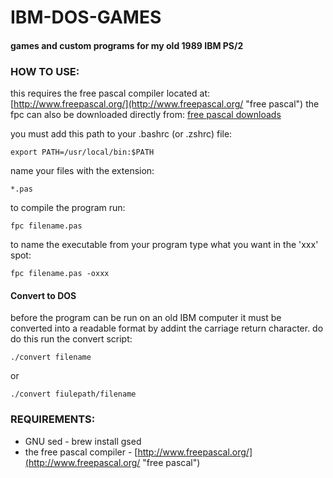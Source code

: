 # IBM-DOS-GAMES
#### games and custom programs for my old 1989 IBM PS/2

### HOW TO USE:
this requires the free pascal compiler located at:
[http://www.freepascal.org/](http://www.freepascal.org/ "free pascal")
the fpc can also be downloaded directly from: [free pascal downloads](http://www.freepascal.org/download.var "downloads")

you must add this path to your .bashrc (or .zshrc) file:

<code>export PATH=/usr/local/bin:$PATH</code>

name your files with the extension:

<code>*.pas</code>

to compile the program run:

<code>fpc filename.pas</code>

to name the executable from your program type what you want in the 'xxx' spot:

<code>fpc filename.pas -oxxx</code>

#### Convert to DOS
before the program can be run on an old IBM computer it must be converted into
a readable format by addint the carriage return character. do do this run the
convert script:

<code>./convert filename</code>

or

<code>./convert fiulepath/filename</code>


### REQUIREMENTS:
* GNU sed - brew install gsed
* the free pascal compiler - [http://www.freepascal.org/](http://www.freepascal.org/ "free pascal")